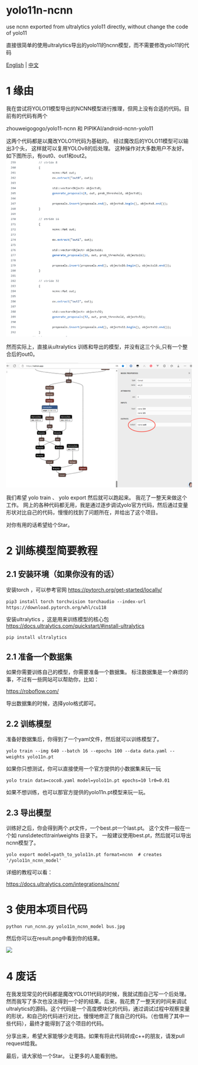 # yolo11n-ncnn

use ncnn exported from ultralytics yolo11 directly, without change the code of yolo11

直接很简单的使用ultralytics导出的yolo11的ncnn模型，而不需要修改yolo11的代码

[English](README.md) | [中文](README.zh-CN.md)

# 1 缘由

我在尝试将YOLO11模型导出的NCNN模型进行推理，但网上没有合适的代码。目前有的代码有两个

zhouweigogogo/yolo11-ncnn
和
PIPIKAI/android-ncnn-yolo11

这两个代码都是以魔改YOLO11代码为基础的。 经过魔改后的YOLO11模型可以输出3个头， 这样就可以复用YOLOv8的后处理。 这种操作对大多数用户不友好。如下图所示，有out0、out1和out2。
![alt text](images/head.png)

然而实际上，直接从ultralytics 训练和导出的模型，并没有这三个头,只有一个整合后的out0。

![yolo11 from ultralytics in netron](images/netron.png)


我们希望 yolo train 、 yolo export 然后就可以跑起来。 我花了一整天来做这个工作。 网上的各种代码都无用，我是通过逐步调试yolo官方代码，然后通过变量形状对比自己的代码，慢慢的找到了问题所在，并给出了这个项目。

对你有用的话希望给个Star。

# 2 训练模型简要教程
## 2.1 安装环境（如果你没有的话）

安装torch ，可以参考官网  https://pytorch.org/get-started/locally/
```shell
pip3 install torch torchvision torchaudio --index-url https://download.pytorch.org/whl/cu118

```
安装ultralytics ，这是用来训练模型的核心包 https://docs.ultralytics.com/quickstart/#install-ultralytics

```shell
pip install ultralytics
```


## 2.1 准备一个数据集

如果你需要训练自己的模型，你需要准备一个数据集。 标注数据集是一个麻烦的事，不过有一些网站可以帮助你，比如：

https://roboflow.com/

导出数据集的时候，选择yolo格式即可。


## 2.2 训练模型

准备好数据集后，你得到了一个yaml文件，然后就可以训练模型了。

```shell
yolo train --img 640 --batch 16 --epochs 100 --data data.yaml --weights yolo11n.pt
```
如果你只想测试，你可以直接使用一个官方提供的小数据集来玩一玩

```shell
yolo train data=coco8.yaml model=yolo11n.pt epochs=10 lr0=0.01
```

如果不想训练，也可以那官方提供的yolo11n.pt模型来玩一玩。


## 2.3 导出模型

训练好之后，你会得到两个.pt文件，一个best.pt一个last.pt。
这个文件一般在一个如 runs\detect\train\weights 目录下。 
一般建议使用best.pt，然后就可以导出ncnn模型了。


```shell
yolo export model=path_to_yolo11n.pt format=ncnn  # creates '/yolo11n_ncnn_model'
```

详细的教程可以看：

https://docs.ultralytics.com/integrations/ncnn/


# 3 使用本项目代码

```
python run_ncnn.py yolo11n_ncnn_model bus.jpg
````
然后你可以在result.png中看到你的结果。


![](./result.png)


# 4 废话

在我发现常见的代码都是魔改YOLO11代码的时候，我就试图自己写一个后处理。然而我写了多次也没法得到一个好的结果。后来，我花费了一整天的时间来调试ultralytics的源码。这个代码是一个高度模块化的代码，通过调试过程中观察变量的形状，和自己的代码进行对比，慢慢地修正了我自己的代码。（也借用了其中一些代码），最终才能得到了这个项目的代码。

分享出来，希望大家能够少走弯路。如果有将此代码转成c++的朋友，请发pull request给我。

最后，请大家给一个Star。 让更多的人能看到他。

